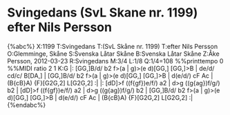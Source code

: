 # Svingedans (SvL Skane nr. 1199) efter Nils Persson

{%abc%}
X:1199
T:Svingedans
T:(SvL Skåne nr. 1199)
T:efter Nils Persson
O:Glemminge, Skåne
S:Svenska Låtar Skåne
B:Svenska Låtar Skåne
Z:Åke Persson, 2012-03-23
R:Svingedans
M:3/4
L:1/8
Q:1/4=108
%%printtempo 0
%%MIDI ratio 2 1
K:G
|: [GG,]B/d/ b2 f>(a | g)>(e d)[GG,] [GG,]>B | de/d/ cd/c/ B[DA,] |
[GG,]B/d/ b2 f>(a | g)>(e d)[GG,] [GG,]>B | d(e/d/) cF Ac | (B{cB}A) {F}[G2G,2] L[G2G,2] :|
|: [dD]>f ((f{gf})e/f/) a2 | d>g ((g{ag})f/g/) b2 | [dD]>f ((f{gf})e/f/) a2 | d>g ((g{ag})f/g/) b2 |
[GG,]B/d/ b2 f>(a | g)>(e d)[GG,] [GG,]>B | d(e/d/) cF Ac | (B{cB}A) {F}[G2G,2] L[G2G,2] :|
{%endabc%}

